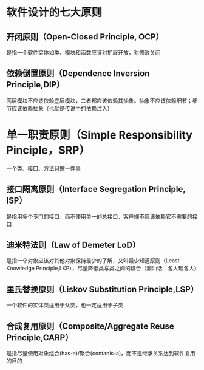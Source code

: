 # 软件设计的七大原则

## 开闭原则（Open-Closed Principle, OCP）

是指一个软件实体如类、模块和函数应该对扩展开放，对修改关闭

## 依赖倒置原则（Dependence Inversion Principle,DIP）

高层模块不应该依赖底层模块，二者都应该依赖其抽象。抽象不应该依赖细节；细节应该依赖抽象（也就是传说中的依赖注入）

# 单一职责原则（Simple Responsibility Pinciple，SRP）

一个类、接口、方法只做一件事

## 接口隔离原则（Interface Segregation Principle, ISP）

是指用多个专门的接口，而不使用单一的总接口，客户端不应该依赖它不需要的接口

## 迪米特法则（Law of Demeter LoD）

是指一个对象应该对其他对象保持最少的了解，又叫最少知道原则（Least Knowledge Principle,LKP），尽量降低类与类之间的耦合（潮汕话：各人理各人）

## 里氏替换原则（Liskov Substitution Principle,LSP）

一个软件的实体类适用于父类，也一定适用于子类

## 合成复用原则（Composite/Aggregate Reuse Principle,CARP）

是指尽量使用对象组合(has-a)/聚合(contanis-a)，而不是继承关系达到软件复用的目的
